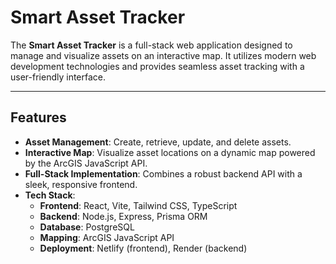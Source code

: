 # Smart Asset Tracker

The **Smart Asset Tracker** is a full-stack web application designed to manage and visualize assets on an interactive map. It utilizes modern web development technologies and provides seamless asset tracking with a user-friendly interface.

---

## Features

- **Asset Management**: Create, retrieve, update, and delete assets.
- **Interactive Map**: Visualize asset locations on a dynamic map powered by the ArcGIS JavaScript API.
- **Full-Stack Implementation**: Combines a robust backend API with a sleek, responsive frontend.
- **Tech Stack**:
  - **Frontend**: React, Vite, Tailwind CSS, TypeScript
  - **Backend**: Node.js, Express, Prisma ORM
  - **Database**: PostgreSQL
  - **Mapping**: ArcGIS JavaScript API
  - **Deployment**: Netlify (frontend), Render (backend)